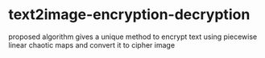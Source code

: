 # text2image-encryption-decryption
proposed algorithm gives a unique method to encrypt text using piecewise linear chaotic maps and convert it to cipher image
